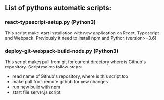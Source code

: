 ## List of pythons automatic scripts:

### react-typescript-setup.py (Python3)
This script make start installation with new application on React, Typescript and Webpack.
Previously it need to install npm and Python (version>=3.6)

### deploy-git-webpack-build-node.py (Python3)
This script makes pull from git for current directory where is Github's repository. 
Script  makes follow steps:
- read name of Github's repository, where is this script too
- make pull from remote github for new changes 
- run new build with npm
- start file server.js script 